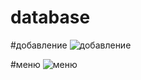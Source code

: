 # database
 #добавление
![добавление](https://user-images.githubusercontent.com/104032847/209177007-8306620a-51e0-4021-a0d5-8258cf97eda7.png)

#меню
![меню](https://user-images.githubusercontent.com/104032847/209177043-2dcdb1d7-85d6-4963-913a-5344162781fc.png)
